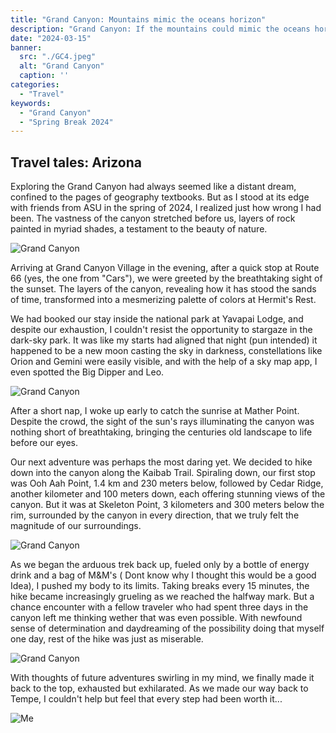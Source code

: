 ```yaml
---
title: "Grand Canyon: Mountains mimic the oceans horizon"
description: "Grand Canyon: If the mountains could mimic the oceans horizon"
date: "2024-03-15"
banner:
  src: "./GC4.jpeg"
  alt: "Grand Canyon"
  caption: ''
categories:
  - "Travel"
keywords:
  - "Grand Canyon"
  - "Spring Break 2024"
---
```


## Travel tales: Arizona

Exploring the Grand Canyon had always seemed like a distant dream, confined to the pages of geography textbooks. But as I stood at its edge with friends from ASU in the spring of 2024, I realized just how wrong I had been. The vastness of the canyon stretched before us, layers of rock painted in myriad shades, a testament to the beauty of nature.

![Grand Canyon](GC3.jpeg)

Arriving at Grand Canyon Village in the evening, after a quick stop at Route 66 (yes, the one from "Cars"), we were greeted by the breathtaking sight of the sunset. The layers of the canyon, revealing how it has stood the sands of time, transformed into a mesmerizing palette of colors at Hermit's Rest.


We had booked our stay inside the national park at Yavapai Lodge, and despite our exhaustion, I couldn't resist the opportunity to stargaze in the dark-sky park. It was like my starts had aligned that night (pun intended) it happened to be a new moon casting the sky in darkness, constellations like Orion and Gemini were easily visible, and with the help of a sky map app, I even spotted the Big Dipper and Leo.

![Grand Canyon](GC7.jpeg)

After a short nap, I woke up early to catch the sunrise at Mather Point. Despite the crowd, the sight of the sun's rays illuminating the canyon was nothing short of breathtaking, bringing the centuries old landscape to life before our eyes.

Our next adventure was perhaps the most daring yet. We decided to hike down into the canyon along the Kaibab Trail. Spiraling down, our first stop was Ooh Aah Point, 1.4 km and 230 meters below, followed by Cedar Ridge, another kilometer and 100 meters down, each offering stunning views of the canyon. But it was at Skeleton Point, 3 kilometers and 300 meters below the rim, surrounded by the canyon in every direction, that we truly felt the magnitude of our surroundings.

![Grand Canyon](GC2.jpeg)

As we began the arduous trek back up, fueled only by a bottle of energy drink and a bag of M&M's ( Dont know why I thought this would be a good Idea), I pushed my body to its limits. Taking breaks every 15 minutes, the hike became increasingly grueling as we reached the halfway mark. But a chance encounter with a fellow traveler who had spent three days in the canyon left me thinking wether that was even possible. With newfound sense of determination and daydreaming of the possibility doing that myself one day, rest of the hike was just as miserable.

![Grand Canyon](GC5.jpeg)

With thoughts of future adventures swirling in my mind, we finally made it back to the top, exhausted but exhilarated. As we made our way back to Tempe, I couldn't help but feel that every step had been worth it...

![Me](GC6.jpeg)